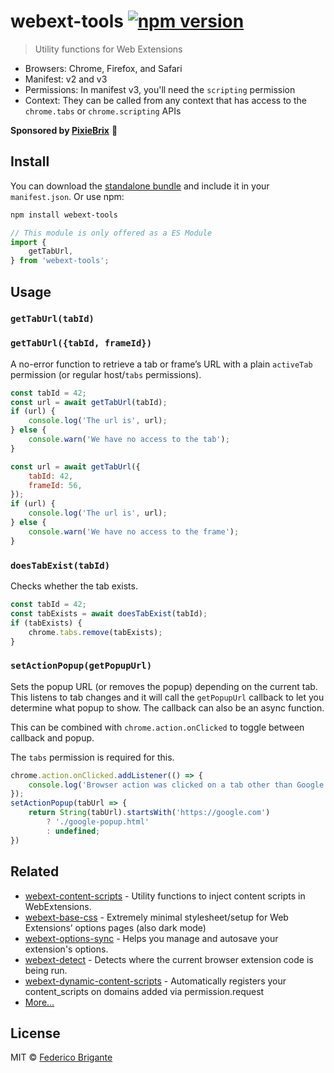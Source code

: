# webext-tools [![npm version](https://img.shields.io/npm/v/webext-tools.svg)](https://www.npmjs.com/package/webext-tools)

> Utility functions for Web Extensions

- Browsers: Chrome, Firefox, and Safari
- Manifest: v2 and v3
- Permissions: In manifest v3, you'll need the `scripting` permission
- Context: They can be called from any context that has access to the `chrome.tabs` or `chrome.scripting` APIs

**Sponsored by [PixieBrix](https://www.pixiebrix.com)** :tada:

## Install

You can download the [standalone bundle](https://bundle.fregante.com/?pkg=webext-tools&name=window) and include it in your `manifest.json`. Or use npm:

```sh
npm install webext-tools
```

```js
// This module is only offered as a ES Module
import {
	getTabUrl,
} from 'webext-tools';
```

## Usage

### `getTabUrl(tabId)`
### `getTabUrl({tabId, frameId})`

A no-error function to retrieve a tab or frame’s URL with a plain `activeTab` permission (or regular host/`tabs` permissions).

```js
const tabId = 42;
const url = await getTabUrl(tabId);
if (url) {
	console.log('The url is', url);
} else {
	console.warn('We have no access to the tab');
}
```

```js
const url = await getTabUrl({
	tabId: 42,
	frameId: 56,
});
if (url) {
	console.log('The url is', url);
} else {
	console.warn('We have no access to the frame');
}
```

### `doesTabExist(tabId)`

Checks whether the tab exists.

```js
const tabId = 42;
const tabExists = await doesTabExist(tabId);
if (tabExists) {
	chrome.tabs.remove(tabExists);
}
```

### `setActionPopup(getPopupUrl)`

Sets the popup URL (or removes the popup) depending on the current tab. This listens to tab changes and it will call the `getPopupUrl` callback to let you determine what popup to show. The callback can also be an async function.

This can be combined with `chrome.action.onClicked` to toggle between callback and popup.

The `tabs` permission is required for this.

```js
chrome.action.onClicked.addListener(() => {
	console.log('Browser action was clicked on a tab other than Google’s')
});
setActionPopup(tabUrl => {
	return String(tabUrl).startsWith('https://google.com')
		? './google-popup.html'
		: undefined;
})
```

## Related

- [webext-content-scripts](https://github.com/fregante/webext-content-scripts) - Utility functions to inject content scripts in WebExtensions.
- [webext-base-css](https://github.com/fregante/webext-base-css) - Extremely minimal stylesheet/setup for Web Extensions’ options pages (also dark mode)
- [webext-options-sync](https://github.com/fregante/webext-options-sync) - Helps you manage and autosave your extension's options.
- [webext-detect](https://github.com/fregante/webext-detect) - Detects where the current browser extension code is being run.
- [webext-dynamic-content-scripts](https://github.com/fregante/webext-dynamic-content-scripts) - Automatically registers your content_scripts on domains added via permission.request
- [More…](https://github.com/fregante/webext-fun)

## License

MIT © [Federico Brigante](https://fregante.com)
